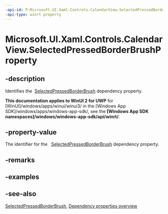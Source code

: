 ```yaml
---
-api-id: P:Microsoft.UI.Xaml.Controls.CalendarView.SelectedPressedBorderBrushProperty
-api-type: winrt property
---
```


<!-- Property syntax
public Windows.UI.Xaml.DependencyProperty SelectedPressedBorderBrushProperty { get; }
-->

# Microsoft.UI.Xaml.Controls.CalendarView.SelectedPressedBorderBrushProperty

## -description
Identifies the  [SelectedPressedBorderBrush](calendarview_selectedpressedborderbrush.md) dependency property.

**This documentation applies to WinUI 2 for UWP** for [WinUI]/windows/apps/winui/winui3/ in the [Windows App SDK]/windows/apps/windows-app-sdk/, see the **[Windows App SDK namespaces]/windows/windows-app-sdk/api/winrt/**.

## -property-value
The identifier for the   [SelectedPressedBorderBrush](calendarview_selectedpressedborderbrush.md) dependency property.

## -remarks

## -examples

## -see-also
[SelectedPressedBorderBrush](calendarview_selectedpressedborderbrush.md), [Dependency properties overview](/windows/uwp/xaml-platform/dependency-properties-overview)
